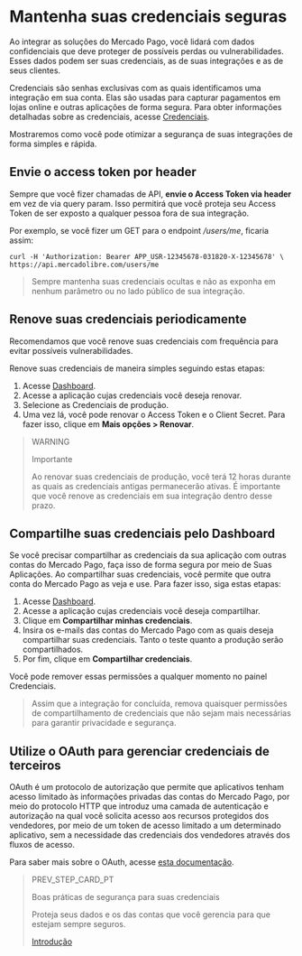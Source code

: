 # Mantenha suas credenciais seguras

Ao integrar as soluções do Mercado Pago, você lidará com dados confidenciais que deve proteger de possíveis perdas ou vulnerabilidades. Esses dados podem ser suas credenciais, as de suas integrações e as de seus clientes.

Credenciais são senhas exclusivas com as quais identificamos uma integração em sua conta. Elas são usadas ​​para capturar pagamentos em lojas online e outras aplicações de forma segura. Para obter informações detalhadas sobre as credenciais, acesse [Credenciais](https://www.mercadopago[FAKER][URL][DOMAIN]/developers/pt/guides/resources/credentials).

Mostraremos como você pode otimizar a segurança de suas integrações de forma simples e rápida.

## Envie o access token por header

Sempre que você fizer chamadas de API, **envie o Access Token via header** em vez de via query param. Isso permitirá que você proteja seu Access Token de ser exposto a qualquer pessoa fora de sua integração.

Por exemplo, se você fizer um GET para o endpoint _/users/me_, ficaria assim:

```curl
curl -H 'Authorization: Bearer APP_USR-12345678-031820-X-12345678' \
https://api.mercadolibre.com/users/me
```
> Sempre mantenha suas credenciais ocultas e não as exponha em nenhum parâmetro ou no lado público de sua integração.

## Renove suas credenciais periodicamente

Recomendamos que você renove suas credenciais com frequência para evitar possíveis vulnerabilidades.

Renove suas credenciais de maneira simples seguindo estas etapas:

1. Acesse [Dashboard](https://www.mercadopago[FAKER][URL][DOMAIN]/developers/panel).
2. Acesse a aplicação cujas credenciais você deseja renovar.
3. Selecione as Credenciais de produção.
4. Uma vez lá, você pode renovar o Access Token e o Client Secret. Para fazer isso, clique em **Mais opções > Renovar**.


> WARNING 
> 
> Importante
> 
> Ao renovar suas credenciais de produção, você terá 12 horas durante as quais as credenciais antigas permanecerão ativas. É importante que você renove as credenciais em sua integração dentro desse prazo.

## Compartilhe suas credenciais pelo Dashboard

Se você precisar compartilhar as credenciais da sua aplicação com outras contas do Mercado Pago, faça isso de forma segura por meio de Suas Aplicações.
Ao compartilhar suas credenciais, você permite que outra conta do Mercado Pago as veja e use. Para fazer isso, siga estas etapas:

1. Acesse [Dashboard](https://www.mercadopago[FAKER][URL][DOMAIN]/developers/panel).
2. Acesse a aplicação cujas credenciais você deseja compartilhar.
3. Clique em **Compartilhar minhas credenciais**.
4. Insira os e-mails das contas do Mercado Pago com as quais deseja compartilhar suas credenciais. Tanto o teste quanto a produção serão compartilhados.
5. Por fim, clique em **Compartilhar credenciais**.

Você pode remover essas permissões a qualquer momento no painel Credenciais.

> Assim que a integração for concluída, remova quaisquer permissões de compartilhamento de credenciais que não sejam mais necessárias para garantir privacidade e segurança.

## Utilize o OAuth para gerenciar credenciais de terceiros

OAuth é um protocolo de autorização que permite que aplicativos tenham acesso limitado às informações privadas das contas do Mercado Pago, por meio do protocolo HTTP que introduz uma camada de autenticação e autorização na qual você solicita acesso aos recursos protegidos dos vendedores, por meio de um token de acesso limitado a um determinado aplicativo, sem a necessidade das credenciais dos vendedores através dos fluxos de acesso.

Para saber mais sobre o OAuth, acesse [esta documentação](https://www.mercadopago[FAKER][URL][DOMAIN]/developers/pt/guides/security/oauth/introduction).

> PREV_STEP_CARD_PT
>
> Boas práticas de segurança para suas credenciais
>
> Proteja seus dados e os das contas que você gerencia para que estejam sempre seguros.
>
>[Introdução](https://www.mercadopago[FAKER][URL][DOMAIN]/developers/pt/guides/best-practices/safety-for-your-credentials/introduction)
